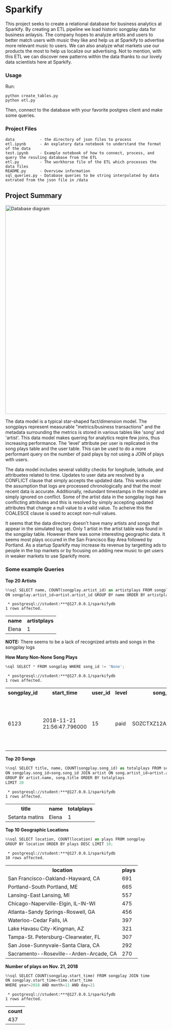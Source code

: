 # Sparkify
This project seeks to create a relational database for business analytics at Sparkify.  By creating an ETL pipeline we load historic songplay data for business anlaysis.  The company hopes to analyze artists and users to better match users with music they like and help us at Sparkify to advertise more relevant music to users.  We can also analyze what markets use our products the most to help us localize our advertising.  Not to mention, with this ETL we can discover new patterns within the data thanks to our lovely data scientists here at Sparkify.


### Usage
Run: 
```
python create_tables.py
python etl.py
```
Then, connect to the database with your favorite postgres client and make some queries.


### Project Files
```
data           - the directory of json files to process
etl.ipynb      - An explatory data notebook to understand the format of the data
test.ipynb     - Example notebook of how to connect, process, and query the resuling database from the ETL
etl.py         - The workhorse file of the ETL which processes the data files
README.py      - Overview information
sql_queries.py - Database queries to be string interpolated by data extrated from the json file in /data
```

## Project Summary

<img src="db-diagram.png" alt="Database diagram" width="650"/>

The data model is a typical star-shaped fact/dimension model.  The songplays represent measurable "metrics/business transactions" and the metadata surrounding the metrics is stored in various tables like 'song' and 'artist'.  This data model makes quering for analytics reqire few joins, thus increasing performance.  The 'level' attribute per user is replicated in the song plays table and the user table.  This can be used to do a more performant query on the number of paid plays by not using a JOIN of plays with users.

The data model includes several validity checks for longitude, latitude, and attribuetes related to time.  Updates to user data are resolved by a CONFLICT clause that simply accepts the updated data.  This works under the assumption that logs are processed chronologically and that the most recent data is accurate.  Additionally, redundant timestamps in the model are simply ignored on conflict.  Some of the artist data in the songplay logs has conflicting attributes and this is resolved by simply accepting updated attributes that change a null value to a valid value.  To acheive this the COALESCE clause is used to accept non-null values.

It seems that the data directory doesn't have many artists and songs that appear in the simulated log set.  Only 1 artist in the artist table was found in the songplay table.  However there was some interesting geographic data.  It seems most plays occured in the San Francisco Bay Area followed by Portland.  As a startup Sparkify may increase its revenue by targetting ads to people in the top markets or by focusing on adding new music to get users in weaker markets to use Sparkify more.


### Some example Queries 


__Top 20 Artists__


```python
%%sql SELECT name, COUNT(songplay.artist_id) as artistplays FROM songplay JOIN artist
ON songplay.artist_id=artist.artist_id GROUP BY name ORDER BY artistplays DESC LIMIT 20
```

     * postgresql://student:***@127.0.0.1/sparkifydb
    1 rows affected.





<table>
    <tr>
        <th>name</th>
        <th>artistplays</th>
    </tr>
    <tr>
        <td>Elena</td>
        <td>1</td>
    </tr>
</table>

__NOTE:__ There seems to be a lack of recognized artists and songs in the songplay logs

__How Many Non-None Song Plays__


```python
%sql SELECT * FROM songplay WHERE song_id != 'None';
```

     * postgresql://student:***@127.0.0.1/sparkifydb
    1 rows affected.





<table>
    <tr>
        <th>songplay_id</th>
        <th>start_time</th>
        <th>user_id</th>
        <th>level</th>
        <th>song_id</th>
        <th>artist_id</th>
        <th>session_id</th>
        <th>location</th>
        <th>user_agent</th>
    </tr>
    <tr>
        <td>6123</td>
        <td>2018-11-21 21:56:47.796000</td>
        <td>15</td>
        <td>paid</td>
        <td>SOZCTXZ12AB0182364</td>
        <td>AR5KOSW1187FB35FF4</td>
        <td>818</td>
        <td>Chicago-Naperville-Elgin, IL-IN-WI</td>
        <td>&quot;Mozilla/5.0 (X11; Linux x86_64) AppleWebKit/537.36 (KHTML, like Gecko) Ubuntu Chromium/36.0.1985.125 Chrome/36.0.1985.125 Safari/537.36&quot;</td>
    </tr>
</table>



__Top 20 Songs__


```python
%%sql SELECT title, name, COUNT(songplay.song_id) as totalplays FROM songplay JOIN song 
ON songplay.song_id=song.song_id JOIN artist ON song.artist_id=artist.artist_id
GROUP BY artist.name, song.title ORDER BY totalplays
LIMIT 20
```

     * postgresql://student:***@127.0.0.1/sparkifydb
    1 rows affected.





<table>
    <tr>
        <th>title</th>
        <th>name</th>
        <th>totalplays</th>
    </tr>
    <tr>
        <td>Setanta matins</td>
        <td>Elena</td>
        <td>1</td>
    </tr>
</table>



__Top 10 Geographic Locations__


```python
%%sql SELECT location, COUNT(location) as plays FROM songplay
GROUP BY location ORDER BY plays DESC LIMIT 10;
```

     * postgresql://student:***@127.0.0.1/sparkifydb
    10 rows affected.





<table>
    <tr>
        <th>location</th>
        <th>plays</th>
    </tr>
    <tr>
        <td>San Francisco-Oakland-Hayward, CA</td>
        <td>691</td>
    </tr>
    <tr>
        <td>Portland-South Portland, ME</td>
        <td>665</td>
    </tr>
    <tr>
        <td>Lansing-East Lansing, MI</td>
        <td>557</td>
    </tr>
    <tr>
        <td>Chicago-Naperville-Elgin, IL-IN-WI</td>
        <td>475</td>
    </tr>
    <tr>
        <td>Atlanta-Sandy Springs-Roswell, GA</td>
        <td>456</td>
    </tr>
    <tr>
        <td>Waterloo-Cedar Falls, IA</td>
        <td>397</td>
    </tr>
    <tr>
        <td>Lake Havasu City-Kingman, AZ</td>
        <td>321</td>
    </tr>
    <tr>
        <td>Tampa-St. Petersburg-Clearwater, FL</td>
        <td>307</td>
    </tr>
    <tr>
        <td>San Jose-Sunnyvale-Santa Clara, CA</td>
        <td>292</td>
    </tr>
    <tr>
        <td>Sacramento--Roseville--Arden-Arcade, CA</td>
        <td>270</td>
    </tr>
</table>



__Number of plays on Nov. 21, 2018__


```python
%%sql SELECT COUNT(songplay.start_time) FROM songplay JOIN time
ON songplay.start_time=time.start_time
WHERE year=2018 AND month=11 AND day=21 
```

     * postgresql://student:***@127.0.0.1/sparkifydb
    1 rows affected.





<table>
    <tr>
        <th>count</th>
    </tr>
    <tr>
        <td>437</td>
    </tr>
</table>




```python

```
